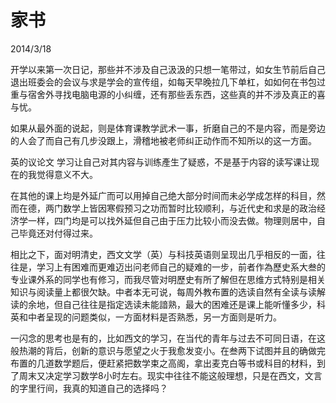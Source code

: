 # 家书
2014/3/18

开学以来第一次日记，那些并不涉及自己汲汲的只想一笔带过，如女生节前后自己退出班委会的会议与求是学会的宣传组，如每天早晚拉几下单杠，如如何在书包过重与宿舍外寻找电脑电源的小纠缠，还有那些丢东西，这些真的并不涉及真正的喜与忧。

如果从最外面的说起，则是体育课教学武术一事，折磨自己的不是内容，而是旁边的人会了而自己有几步没跟上，滑稽地被老师纠正动作而不知所以的这一方面。

英的议论文 学习让自己对其内容与训练產生了疑惑，不是基于内容的读写课让现在的我觉得意义不大。

在其他的课上均是外延广而可以用掉自己绝大部分时间而未必学成怎样的科目，然而在德，两门数学上皆因寒假预习之功而暂时比较顺利，与近代史和求是的政治经济学一样，四门均是可以找外延但自己由于压力比较小而没去做。物理则居中，自己毕竟还对付得过来。

相比之下，面对明清史，西文文学（英）与科技英语则呈现出几乎相反的一面，往往是，学习上有困难而更难迈出问老师自己的疑难的一步，前者作為歷史系大叁的专业课外系的同学也有修习，而我尽管对明歷史有所了解但在思维方式特别是相关知识与阅读量上都很欠缺。中者本无可说，每周外教布置的选读自然有全读与读解读的余地，但自己往往是指定选读未能諳熟，最大的困难还是课上能听懂多少，科英和中者呈现的问题类似，一方面材料是否熟悉，另一方面则是听力。

一闪念的思考也是有的，比如西文的学习，在当代的青年与过去不可同日语，在这般热潮的背后，创新的意识与愿望之火于我愈发变小。在叁两下试图并且的确做完布置的几道数学题后，便赶紧把数学束之高阁，拿出麦克白等书或科目的材料，到了周末又决定学习数学8小时左右。现实中往往不能这般理想，只是在西文，文言的字里行间，我真的知道自己的选择吗？